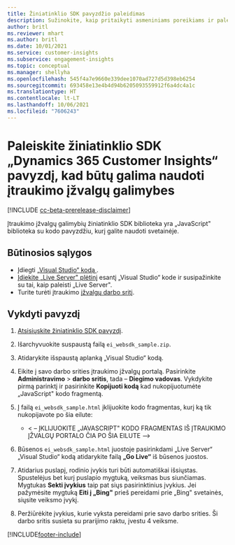 ```yaml
---
title: Žiniatinklio SDK pavyzdžio paleidimas
description: Sužinokite, kaip pritaikyti asmeniniams poreikiams ir paleisti žiniatinklio SDK pavyzdį.
author: britl
ms.reviewer: mhart
ms.author: britl
ms.date: 10/01/2021
ms.service: customer-insights
ms.subservice: engagement-insights
ms.topic: conceptual
ms.manager: shellyha
ms.openlocfilehash: 545f4a7e9660e339dee1070ad727d5d398eb6254
ms.sourcegitcommit: 693458e13e4b4d94b6205093559912f6a4dc4a1c
ms.translationtype: HT
ms.contentlocale: lt-LT
ms.lasthandoff: 10/06/2021
ms.locfileid: "7606243"
---
```

# <a name="run-the-web-sdk-sample-for-dynamics-365-customer-insights-engagement-insights-capability"></a>Paleiskite žiniatinklio SDK „Dynamics 365 Customer Insights“ pavyzdį, kad būtų galima naudoti įtraukimo įžvalgų galimybes

[!INCLUDE [cc-beta-prerelease-disclaimer](includes/cc-beta-prerelease-disclaimer.md)]

Įtraukimo įžvalgų galimybių žiniatinklio SDK biblioteka yra „JavaScript" biblioteka su kodo pavyzdžiu, kurį galite naudoti svetainėje.

## <a name="prerequisites"></a>Būtinosios sąlygos

- Įdiegti [„Visual Studio“ kodą ](https://code.visualstudio.com/).
- [Įdiekite „Live Server" plėtinį](https://marketplace.visualstudio.com/items?itemName=ritwickdey.LiveServer) esantį „Visual Studio“ kode ir susipažinkite su tai, kaip paleisti „Live Server".
- Turite turėti įtraukimo [įžvalgų darbo sritį](create-workspace.md).

## <a name="run-sample"></a>Vykdyti pavyzdį

1. [Atsisiųskite žiniatinklio SDK pavyzdį](https://download.pi.dynamics.com/sdk/EngagementInsightsSamples/ei_websdk_sample.zip).

1. Išarchyvuokite suspaustą failą `ei_websdk_sample.zip`.

1. Atidarykite išspaustą aplanką „Visual Studio“ kodą.

1. Eikite į savo darbo srities įtraukimo įžvalgų portalą. Pasirinkite **Administravimo** > **darbo sritis**, tada – **Diegimo vadovas**. Vykdykite pirmą parinktį ir pasirinkite **Kopijuoti kodą** kad nukopijuotumėte „JavaScript" kodo fragmentą.

1. Į failą `ei_websdk_sample.html` įklijuokite kodo fragmentas, kurį ką tik nukopijavote po šia eilute:

   - < – ĮKLIJUOKITE „JAVASCRIPT" KODO FRAGMENTAS IŠ ĮTRAUKIMO ĮŽVALGŲ PORTALO ČIA PO ŠIA EILUTE -->

1. Būsenos `ei_websdk_sample.html` juostoje pasirinkdami „Live Server“ „Visual Studio“ kodą atidarykite failą **„Go Live“** iš būsenos juostos.

1. Atidarius puslapį, rodinio įvykis turi būti automatiškai išsiųstas. Spustelėjus bet kurį puslapio mygtuką, veiksmas bus siunčiamas. Mygtukas **Sekti įvykius** taip pat siųs pasirinktinius įvykius. Jei pažymėsite mygtuką **Eiti į „Bing"** prieš pereidami prie „Bing" svetainės, siųsite veiksmo įvykį.

1. Peržiūrėkite įvykius, kurie vyksta pereidami prie savo darbo srities. Ši darbo sritis susieta su prarijimo raktu, įvestu 4 veiksme.


[!INCLUDE[footer-include](../includes/footer-banner.md)]

